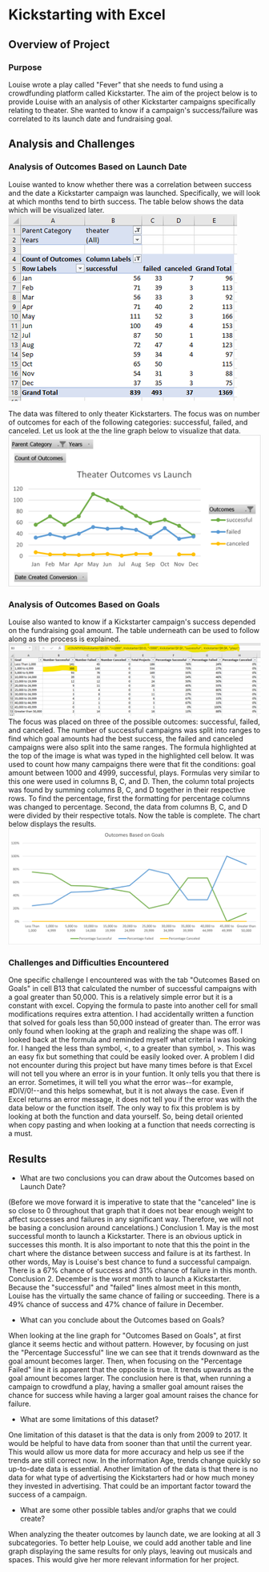 # Kickstarting with Excel

## Overview of Project

### Purpose
Louise wrote a play called "Fever" that she needs to fund using a crowdfunding platform called Kickstarter. The aim of the project below is to provide Louise with an analysis of other Kickstarter campaigns specifically relating to theater. She wanted to know if a campaign's success/failure was correlated to its launch date and fundraising goal.

## Analysis and Challenges

### Analysis of Outcomes Based on Launch Date
Louise wanted to know whether there was a correlation between success and the date a Kickstarter campaign was launched. Specifically, we will look at which months tend to birth success. The table below shows the data which will be visualized later.
![](Resources/Theater_Data.png) 

The data was filtered to only theater Kickstarters. The focus was on number of outcomes for each of the following categories: successful, failed, and canceled. Let us look at the the line graph below to visualize that data.
![](Resources/Theater_Outcomes_vs_Launch.png)


### Analysis of Outcomes Based on Goals
Louise also wanted to know if a Kickstarter campaign's success depended on the fundraising goal amount. 
The table underneath can be used to follow along as the process is explained.
![](Resources/Outcomes_Data.png)
The focus was placed on three of the possible outcomes: successful, failed, and canceled. The number of successful campaigns was split into ranges to find which goal amounts had the best success, the failed and canceled campaigns were also split into the same ranges. 
The formula highlighted at the top of the image is what was typed in the highlighted cell below. It was used to count how many campaigns there were that fit the conditions: goal amount between 1000 and 4999, successful, plays. Formulas very similar to this one were used in columns B, C, and D. Then, the column total projects was found by summing columns B, C, and D together in their respective rows. To find the percentage, first the formatting for percentage columns was changed to percentage. Second, the data from columns B, C, and D were divided by their respective totals.
Now the table is complete. The chart below displays the results.
![](Resources/Outcomes_vs_Goals.png)


### Challenges and Difficulties Encountered
One specific challenge I encountered was with the tab "Outcomes Based on Goals" in cell B13 that calculated the number of successful campaigns with a goal greater than 50,000. This is a relatively simple error but it is a constant with excel. Copying the formula to paste into another cell for small modifications requires extra attention. I had accidentally written a function that solved for goals less than 50,000 instead of greater than. The error was only found when looking at the graph and realizing the shape was off. I looked back at the formula and reminded myself what criteria I was looking for. I hanged the less than symbol, <, to a greater than symbol, >. This was an easy fix but something that could be easily looked over. 
A problem I did not encounter during this project but have many times before is that Excel will not tell you where an error is in your funtion. It only tells you that there is an error. Sometimes, it will tell you what the error was--for example, #DIV/0!--and this helps somewhat, but it is not always the case. Even if Excel returns an error message, it does not tell you if the error was with the data below or the function itself. The only way to fix this problem is by looking at both the function and data yourself. So, being detail oriented when copy pasting and when looking at a function that needs correcting is a must.

## Results

- What are two conclusions you can draw about the Outcomes based on Launch Date? 

(Before we move forward it is imperative to state that the "canceled" line is so close to 0 throughout that graph that it does not bear enough weight to affect successes and failures in any significant way. Therefore, we will not be basing a conclusion around cancelations.)
Conclusion 1. May is the most successful month to launch a Kickstarter. There is an obvious uptick in successes this month. It is also important to note that this the point in the chart where the distance between success and failure is at its farthest. In other words, May is Louise's best chance to fund a successful campaign. There is a 67% chance of success and 31% chance of failure in this month.
Conclusion 2. December is the worst month to launch a Kickstarter. Because the "successful" and "failed" lines almost meet in this month, Louise has the virtually the same chance of failing or succeeding. There is a 49% chance of success and 47% chance of failure in December. 

- What can you conclude about the Outcomes based on Goals?

When looking at the line graph for "Outcomes Based on Goals", at first glance it seems hectic and without pattern. However, by focusing on just the "Percentage Successful" line we can see that it trends downward as the goal amount becomes larger. Then, when focusing on the "Percentage Failed" line it is apparent that the opposite is true. It trends upwards as the goal amount becomes larger. The conclusion here is that, when running a campaign to crowdfund a play, having a smaller goal amount raises the chance for success while having a larger goal amount raises the chance for failure. 

- What are some limitations of this dataset?

One limitation of this dataset is that the data is only from 2009 to 2017. It would be helpful to have data from sooner than that until the current year. This would allow us more data for more accuracy and help us see if the trends are still correct now. In the information Age, trends change quickly so up-to-date data is essential.
Another limitation of the data is that there is no data for what type of advertising the Kickstarters had or how much money they invested in advertising. That could be an important factor toward the success of a campaign.

- What are some other possible tables and/or graphs that we could create?

When analyzing the theater outcomes by launch date, we are looking at all 3 subcategories. To better help Louise, we could add another table and line graph displaying the same results for only plays, leaving out musicals and spaces. This would give her more relevant information for her project.
